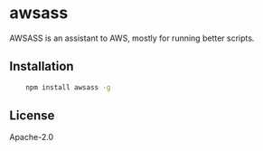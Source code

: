 # awsass

AWSASS is an assistant to AWS, mostly for running better scripts.


## Installation


```bash
	npm install awsass -g
```


## License

Apache-2.0

